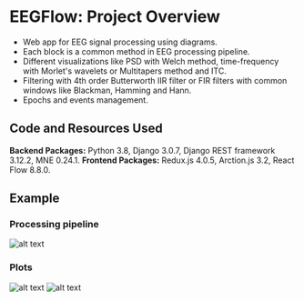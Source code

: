 # EEGFlow: Project Overview 
* Web app for EEG signal processing using diagrams.
* Each block is a common method in EEG processing pipeline.
* Different visualizations like PSD with Welch method, time-frequency with Morlet's wavelets or Multitapers method and ITC.
* Filtering with 4th order Butterworth IIR filter or FIR filters with common windows like Blackman, Hamming and Hann.
* Epochs and events management.

## Code and Resources Used 
**Backend Packages:** Python 3.8, Django 3.0.7, Django REST framework 3.12.2, MNE 0.24.1.
**Frontend Packages:** Redux.js 4.0.5, Arction.js 3.2, React Flow 8.8.0. 

## Example
### Processing pipeline
![alt text](https://github.com/chrisferreyra13/EEGFlow/blob/master/frontend/gui/public/images/diagram1.png "Diagram example")

### Plots
![alt text](https://github.com/chrisferreyra13/EEGFlow/blob/master/frontend/gui/public/images/time-freq1.png "Time-frequency plot")
![alt text](https://github.com/chrisferreyra13/EEGFlow/blob/master/frontend/gui/public/images/time-events1.png "Time series with events plot")
